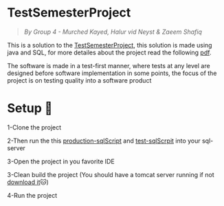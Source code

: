 # TestSemesterProject

> _By Group 4 - Murched Kayed, Halur vid Neyst & Zaeem Shafiq_
<p>This is a solution to the <a href="https://github.com/datsoftlyngby/soft2019spring-test/blob/master/Assignments/TestSemesterProject.pdf">TestSemesterProject</a>, this solution is made using java and SQL, for more detailes about the project read the following <a href="">pdf</a>.</p>
<p>The software is made in a test-first manner, where tests at any level are designed before software
implementation in some points, the focus of the project is on testing quality into a software product</p>

<h1>Setup <g-emoji class="g-emoji" alias="page_with_curl" fallback-src="https://github.githubassets.com/images/icons/emoji/unicode/1f4c3.png">📃</g-emoji></h1>
<p>1-Clone the project</p>
<p>2-Then run the this <a href="https://github.com/Mokayed/TestSemesterProject/blob/master/src/main/Files/LESProductionDB.sql">production-sqlScript</a> and <a href="https://github.com/Mokayed/TestSemesterProject/blob/master/src/test/java/sql/LESTestDB.sql">test-sqlScrpit</a> into your sql-server</p>
<p>3-Open the project in you favorite IDE</p>
<p>3-Clean build the project (You should have a tomcat server running if not <a href="https://tomcat.apache.org/download-80.cgi">download it</a><g-emoji class="g-emoji" alias="cat" fallback-src="https://github.githubassets.com/images/icons/emoji/unicode/1f431.png">🐱</g-emoji>)</p>
<p>4-Run the project</p>



